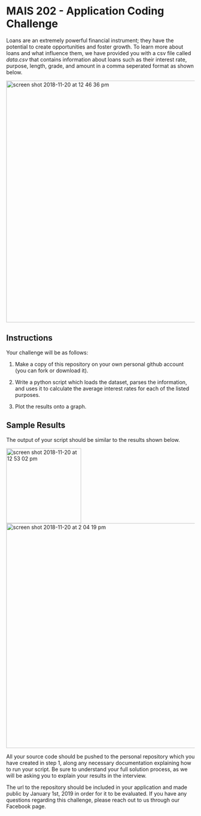 # MAIS 202 - Application Coding Challenge

Loans are an extremely powerful financial instrument; they have the potential to create opportunities and foster growth. To learn more about loans and what influence them, we have provided you with a csv file called *data.csv* that contains information about loans such as their interest rate, purpose, length, grade, and amount in a comma seperated format as shown below.

<img width="645" alt="screen shot 2018-11-20 at 12 46 36 pm" src="https://user-images.githubusercontent.com/10730760/48796196-fc966b80-eccc-11e8-838e-720310b743c3.png">

## Instructions

Your challenge will be as follows:

1. Make a copy of this repository on your own personal github account (you can fork or download it). 

2. Write a python script which loads the dataset, parses the information, and uses it to calculate the average interest rates for each of the listed purposes. 

3. Plot the results onto a graph.

## Sample Results

The output of your script should be similar to the results shown below. 

<div style="display=block;">

<img width="200" alt="screen shot 2018-11-20 at 12 53 02 pm" src="https://user-images.githubusercontent.com/10730760/48796116-c1943800-eccc-11e8-8238-c040f817698d.png" style="float=left;">

<img width="600" alt="screen shot 2018-11-20 at 2 04 19 pm" src="https://user-images.githubusercontent.com/10730760/48796324-4717e800-eccd-11e8-9b14-a479928905f3.png" style="float=left;">

</div>


All your source code should be pushed to the personal repository which you have created in step 1, along any necessary documentation explaining how to run your script. Be sure to understand your full solution process, as we will be asking you to explain your results in the interview.

The url to the repository should be included in your application and made public by January 1st, 2019 in order for it to be evaluated. If you have any questions regarding this challenge, please reach out to us through our Facebook page. 
